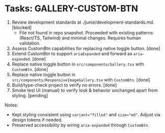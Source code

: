 # Tasks: GALLERY-CUSTOM-BTN

1. Review development standards at ./junie/development-standards.md. [blocked]
   - File not found in repo snapshot. Proceeded with existing patterns (React/TS, Tailwind) and minimal changes. Requires human validation.
2. Assess CustomBtn capabilities for replacing native toggle button. [done]
3. Extend CustomBtn to support `ariaExpanded` and forward as `aria-expanded`. [done]
4. Replace native toggle button in `src/components/Gallery.tsx` with `CustomBtn`. [done]
5. Replace native toggle button in `src/components/ResponsiveImageGallery.tsx` with `CustomBtn`. [done]
6. Build/type-check project to verify no errors. [done]
7. Smoke test UI (manual) to verify look & behavior unchanged apart from styling. [pending]

Notes:
- Kept styling consistent using `variant="filled"` and `size="md"`. Adjust via design tokens if needed.
- Preserved accessibility by wiring `aria-expanded` through `CustomBtn`.
